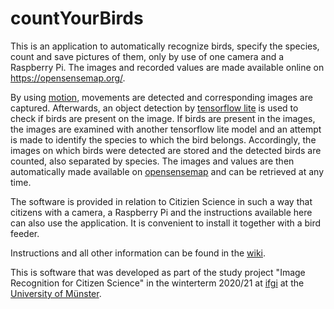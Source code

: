 # countYourBirds
This is an application to automatically recognize birds, specify the species, count and save pictures of them, only by use of one camera and a Raspberry Pi. The images and recorded values are made available online on https://opensensemap.org/. 

By using [motion](https://pypi.org/project/motion/), movements are detected and corresponding images are captured. Afterwards, an object detection by [tensorflow lite](https://www.tensorflow.org/lite) is used to check if birds are present on the image. If birds are present in the images, the images are examined with another tensorflow lite model and an attempt is made to identify the species to which the bird belongs. Accordingly, the images on which birds were detected are stored and the detected birds are counted, also separated by species. The images and values are then automatically made available on [opensensemap](https://opensensemap.org/) and can be retrieved at any time. 

The software is provided in relation to Citizien Science in such a way that citizens with a camera, a Raspberry Pi and the instructions available here can also use the application. It is convenient to install it together with a bird feeder. 

Instructions and all other information can be found in the [wiki](https://github.com/jsten07/countYourBirds/wiki).  

This is software that was developed as part of the study project "Image Recognition for Citizen Science" in the winterterm 2020/21 at [ifgi](https://www.uni-muenster.de/Geoinformatics/en/index.html) at the [University of Münster](https://www.uni-muenster.de/en/). 



